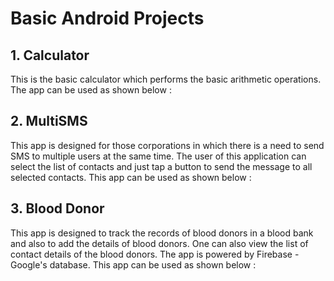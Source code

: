 # Basic Android Projects

## 1. Calculator
This is the basic calculator which performs the basic arithmetic operations.
The app can be used as shown below :



## 2. MultiSMS
This app is designed for those corporations in which there is a need to send SMS to multiple users at the same time. The user of this application can select the list of contacts and just tap a button to send the message to all selected contacts.
This app can be used as shown below :


## 3. Blood Donor
This app is designed to track the records of blood donors in a blood bank and also to add the details of blood donors. One can also view the list of contact details of the blood donors. The app is powered by Firebase - Google's database.
This app can be used as shown below :

